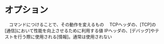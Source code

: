 # オプション
　コマンドにつけることで、その動作を変えるもの
　TCPヘッダの、[TCP]の[通信]において性能を向上させるために利用する値
 IPヘッダの、[デバッグ]やテストを行う際に使用される[情報]。通常は使用されない
